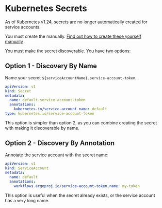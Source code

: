 # Kubernetes Secrets

As of Kubernetes v1.24, secrets are no longer automatically created for service accounts.

You must create the
manually. [Find out how to create these yourself manually](https://kubernetes.io/docs/tasks/configure-pod-container/configure-service-account/#manually-create-a-service-account-api-token)
.

You must make the secret discoverable. You have two options:

## Option 1 - Discovery By Name

Name your secret `${serviceAccountName}.service-account-token`.

```yaml
apiVersion: v1
kind: Secret
metadata:
  name: default.service-account-token
  annotations:
    kubernetes.io/service-account.name: default
type: kubernetes.io/service-account-token
```

This option is simpler than option 2, as you can combine creating the secret with making it discoverable by name.

## Option 2 - Discovery By Annotation

Annotate the service account with the secret name:

```yaml
apiVersion: v1
kind: ServiceAccount
metadata:
  name: default
  annotations:
    workflows.argoproj.io/service-account-token.name: my-token
```

This option is useful when the secret already exists, or the service account has a very long name.

